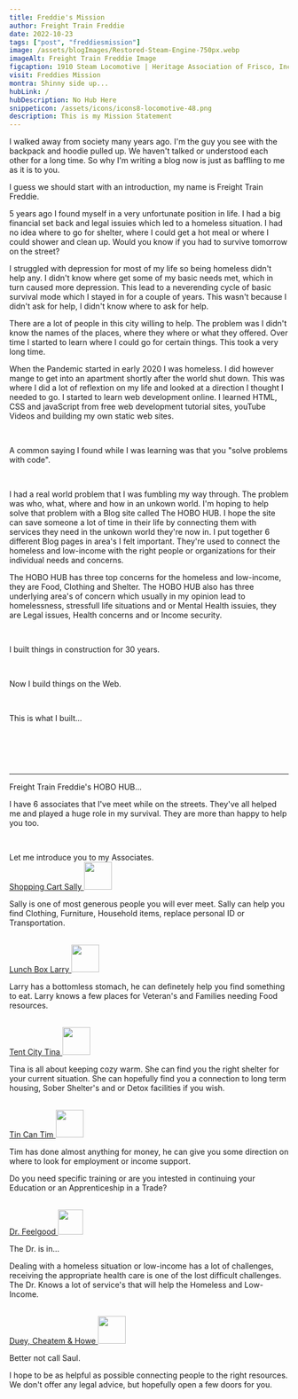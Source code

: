 ```yaml
---
title: Freddie's Mission
author: Freight Train Freddie
date: 2022-10-23
tags: ["post", "freddiesmission"]
image: /assets/blogImages/Restored-Steam-Engine-750px.webp
imageAlt: Freight Train Freddie Image
figcaption: 1910 Steam Locomotive | Heritage Association of Frisco, Inc
visit: Freddies Mission
montra: Shinny side up...
hubLink: /
hubDescription: No Hub Here
snippeticon: /assets/icons/icons8-locomotive-48.png
description: This is my Mission Statement
---
```

<p>
I walked away from society many years ago. I'm the guy you see with the backpack and hoodie pulled up. We haven't talked or understood each other for a long time. So why I'm writing a blog now is just as baffling to me as it is to you. 
</p>
<p>
I guess we should start with an introduction, my name is Freight Train Freddie.
</p>
<p>
5 years ago I found myself in a very unfortunate position in life. I had a big financial set back and legal issuies which led to a homeless situation. I had no idea where to go for shelter, where I could get a hot meal or where I could shower and clean up. Would you know if you had to survive tomorrow on the street?
</p>
<p>
I struggled with depression for most of my life so being homeless didn't help any. I didn't know where get some of my basic needs met, which in turn caused more depression. This lead to a neverending cycle of basic survival mode which I stayed in for a couple of years. This wasn't because I didn't ask for help, I didn't know where to ask for help.
</p>
<p>
There are a lot of people in this city willing to help. The problem was I didn't know the names of the places, where they where or what they offered. Over time I started to learn where I could go for certain things. This took a very long time.
</p>
<p>
When the Pandemic started in early 2020 I was homeless. I did however mange to get into an apartment shortly after the world shut down. This was where I did a lot of reflextion on my life and looked at a direction I thought I needed to go. I started to learn web development online. I learned HTML, CSS and javaScript from free web development tutorial sites, youTube Videos and building my own static web sites.
</p>

<br>

<p>
A common saying I found while I was learning was that you "solve problems with code".
</p>

<br>

<p>
I had a real world problem that I was fumbling my way through. The problem was who, what, where and how in an unkown world. I'm hoping to help solve that problem with a Blog site called The HOBO HUB. I hope the site can save someone a lot of time in their life by connecting them with services they need in the unkown world they're now in. I put together 6 different Blog pages in area's I felt important. They're used to connect the homeless and low-income with the right people or organizations for their individual needs and concerns.
</p>
<p>
The HOBO HUB has three top concerns for the homeless and low-income, they are Food, Clothing and Shelter. The HOBO HUB also has three underlying area's of concern which usually in my opinion lead to homelessness, stressfull life situations and or Mental Health issuies, they are Legal issues, Health concerns and or Income security.
</p>

<br>

<p>
I built things in construction for 30 years.
</p>

<br>

<p>
Now I build things on the Web.
</p>

<br>

<p>
This is what I built...
</p>

<pre>




</pre>

<hr>

<p class="subHeader">Freight Train Freddie's HOBO HUB...</p>
<div class="post__body">
<p>
I have 6 associates that I've meet while on the streets. They've all helped me and played a huge role in my survival. They are more than happy to help you too.
</p>
<br>
<p>Let me introduce you to my Associates.
<br>
<a href="/sallysBlog" class="subHeader" title="Shopping Cart Sally's Main Blog">
Shopping Cart Sally
</a>
<img src="/assets/icons/icons8-jacket-48.png" width="50px" />
<p>
Sally is one of most generous people you will ever meet. Sally can help you find Clothing, Furniture, Household items, replace personal ID or Transportation.
</p>
<br>
<a href="/larrysBlog" class="subHeader" title="Lunch Box Larry's Main Blog">
Lunch Box Larry
</a>
<img src="/assets/icons/icons8-hamper-48.png" width="50px" />
<p>
Larry has a bottomless stomach, he can definetely help you find something to eat. Larry knows a few places for Veteran's and Families needing Food resources.
</p>
<br>
<a href="/tinasBlog" class="subHeader" title="Tent City Tina's Main Blog">
Tent City Tina
</a>
<img src="/assets/icons/icons8-tent-64(1).png" width="50px" />
<p>
Tina is all about keeping cozy warm. She can find you the right shelter for your current situation. She can hopefully find you a connection to long term housing, Sober Shelter's and or Detox facilities if you wish.
</p>
<br>
<a href="/timsBlog" class="subHeader" title="Tin Can Tim's Main Blog">
Tin Can Tim
</a>
<img src="/assets/icons/icons8-banknotes-48.png" width="50px" />
<p>
Tim has done almost anything for money, he can give you some direction on where to look for employment or income support.
</p>
<p>
Do you need specific training or are you intested in continuing your Education or an Apprenticeship in a Trade?
</p>
<br>
<a href="/feelgoodBlog" class="subHeader" title="The Dr's Main Blog">
Dr. Feelgood
</a>
<img src="/assets/icons/icons8-health-64.png" width="45px" />
<p>
The Dr. is in...
</p>
<p>
Dealing with a homeless situation or low-income has a lot of challenges, receiving the appropriate health care is one of the lost difficult challenges. The Dr. Knows a lot of service's that will help the Homeless and Low-Income.
</p>
<br>
<a href="/dchBlog" class="subHeader" title="Duey, Cheatem & Howe Main Blog">
Duey, Cheatem & Howe
</a>
<img src="/assets/icons/icons8-scales-66.png" width="50px" />
<p>
Better not call Saul.
</p>
<p>
 I hope to be as helpful as possible connecting people to the right resources. We don't offer any legal advice, but hopefully open a few doors for you.
 </p>